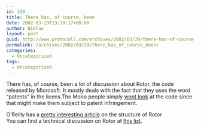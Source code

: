 ```yaml
---
id: 310
title: There has, of course, been
date: 2002-03-29T13:19:17+00:00
author: Niklas
layout: post
guid: http://www.protocol7.com/archives/2002/03/29/there-has-of-course-been/
permalink: /archives/2002/03/29/there_has_of_course_been/
categories:
  - Uncategorized
tags:
  - Uncategorized
---
```

<div class='microid-dd7dd0b2bc165457697361a5c9f891f128a8f0d4'>
  <p>
    There has, of course, been a lot of discussion about Rotor, the code released by Microsoft. It mostly deals with the fact that they uses the word &#8220;patents&#8221; in the licens.The Mono people simply <a href="http://lists.ximian.com/archives/public/mono-list/2002-March/004262.html">wont look</a> at the code since that might make them subject to patent infringement.
  </p>
  
  <p>
    O&#8217;Reilly has a <a href="http://www.oreillynet.com/pub/a/dotnet/2002/03/27/archtour.html">pretty interesting article</a> on the structure of Rotor<br /> You can find a technical discussion on Rotor at <a href="http://discuss.develop.com/archives/wa.exe?A1=ind0203d&L=dotnet-rotor&D=0">this list</a>.
  </p>
</div>